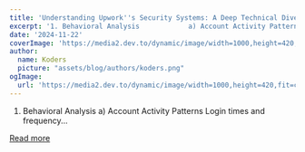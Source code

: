 ```yaml
---
title: 'Understanding Upwork''s Security Systems: A Deep Technical Dive'
excerpt: '1. Behavioral Analysis            a) Account Activity Patterns    Login times and frequency...'
date: '2024-11-22'
coverImage: 'https://media2.dev.to/dynamic/image/width=1000,height=420,fit=cover,gravity=auto,format=auto/https%3A%2F%2Fdev-to-uploads.s3.amazonaws.com%2Fuploads%2Farticles%2Fyqz2xzvpgviz7qa4mrlf.png'
author:
  name: Koders
  picture: "assets/blog/authors/koders.png"
ogImage:
  url: 'https://media2.dev.to/dynamic/image/width=1000,height=420,fit=cover,gravity=auto,format=auto/https%3A%2F%2Fdev-to-uploads.s3.amazonaws.com%2Fuploads%2Farticles%2Fyqz2xzvpgviz7qa4mrlf.png'
---
```


1. Behavioral Analysis            a) Account Activity Patterns    Login times and frequency...

[Read more](https://dev.to/pleasebugmenot/understanding-upworks-security-systems-a-deep-technical-dive-59p2)
